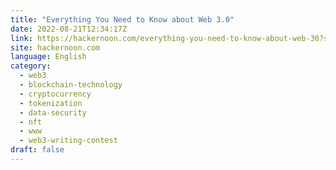 ```yaml
---
title: "Everything You Need to Know about Web 3.0"
date: 2022-08-21T12:34:17Z
link: https://hackernoon.com/everything-you-need-to-know-about-web-30?source=rss&utm_medium=RSS&utm_source=news.12bit.vn
site: hackernoon.com
language: English
category:
  - web3
  - blockchain-technology
  - cryptocurrency
  - tokenization
  - data-security
  - nft
  - www
  - web3-writing-contest
draft: false
---
```

